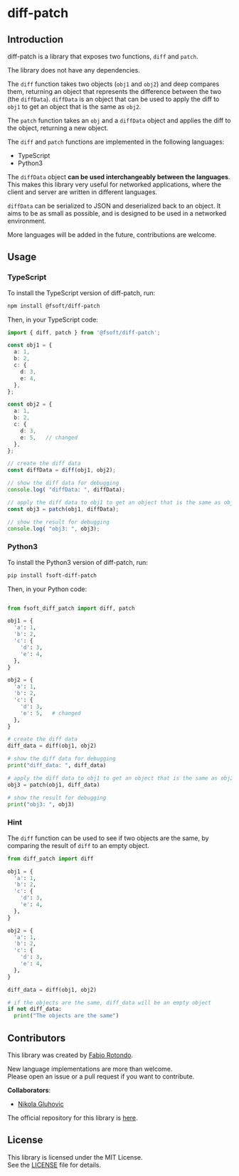 # diff-patch

## Introduction

diff-patch is a library that exposes two functions, `diff` and `patch`.

The library does not have any dependencies.

The `diff` function takes two objects (`obj1` and `obj2`) and deep compares them, returning an object that represents the difference between the two (the `diffData`).
`diffData` is an object that can be used to apply the diff to `obj1` to get an object that is the same as `obj2`.

The `patch` function takes an `obj` and a `diffData` object and applies the diff to the object, returning a new object.

The `diff` and `patch` functions are implemented in the following languages:

  * TypeScript
  * Python3

The `diffData` object **can be used interchangeably between the languages**.\
This makes this library very useful for networked applications, where the client and server are written in different languages.

`diffData` can be serialized to JSON and deserialized back to an object. It aims to be as small as possible, and is designed to be used in a networked environment.

More languages will be added in the future, contributions are welcome.

## Usage

### TypeScript

To install the TypeScript version of diff-patch, run:

```bash
npm install @fsoft/diff-patch
```

Then, in your TypeScript code:

```typescript
import { diff, patch } from '@fsoft/diff-patch';

const obj1 = {
  a: 1,
  b: 2,
  c: {
    d: 3,
    e: 4,
  },
};

const obj2 = {
  a: 1,
  b: 2,
  c: {
    d: 3,
    e: 5,   // changed
  },
};

// create the diff data
const diffData = diff(obj1, obj2);

// show the diff data for debugging
console.log( "diffData: ", diffData);

// apply the diff data to obj1 to get an object that is the same as obj2
const obj3 = patch(obj1, diffData);

// show the result for debugging
console.log( "obj3: ", obj3);
```

### Python3

To install the Python3 version of diff-patch, run:

```bash
pip install fsoft-diff-patch
```

Then, in your Python code:

```python

from fsoft_diff_patch import diff, patch

obj1 = {
  'a': 1,
  'b': 2,
  'c': {
    'd': 3,
    'e': 4,
  },
}

obj2 = {
  'a': 1,
  'b': 2,
  'c': {
    'd': 3,
    'e': 5,   # changed
  },
}

# create the diff data
diff_data = diff(obj1, obj2)

# show the diff data for debugging
print("diff_data: ", diff_data)

# apply the diff data to obj1 to get an object that is the same as obj2
obj3 = patch(obj1, diff_data)

# show the result for debugging
print("obj3: ", obj3)
```

### Hint

The `diff` function can be used to see if two objects are the same, by comparing the result of `diff` to an empty object.

```python
from diff_patch import diff

obj1 = {
  'a': 1,
  'b': 2,
  'c': {
    'd': 3,
    'e': 4,
  },
}

obj2 = {
  'a': 1,
  'b': 2,
  'c': {
    'd': 3,
    'e': 4,
  },
}

diff_data = diff(obj1, obj2)

# if the objects are the same, diff_data will be an empty object
if not diff_data:
  print("The objects are the same")
```

## Contributors

This library was created by [Fabio Rotondo](https://github.com/fsoft72).

New language implementations are more than welcome.\
Please open an issue or a pull request if you want to contribute.

**Collaborators**:

  * [Nikola Gluhovic](https://github.com/nini-os)


The official repository for this library is [here](https://github.com/fsoft72/diff-patch).

## License

This library is licensed under the MIT License.\
See the [LICENSE](LICENSE) file for details.
